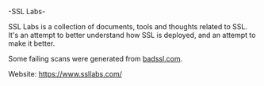 -SSL Labs-

SSL Labs is a collection of documents, tools and thoughts related to SSL. It's an attempt to better understand how SSL is deployed, and an attempt to make it better.

Some failing scans were generated from [badssl.com](https://badssl.com/).

Website: https://www.ssllabs.com/

